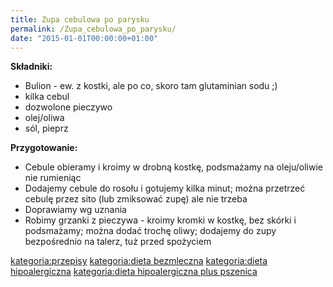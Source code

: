 ```yaml
---
title: Zupa cebulowa po parysku
permalink: /Zupa_cebulowa_po_parysku/
date: "2015-01-01T00:00:00+01:00"
---
```


**Składniki:**

-   Bulion - ew. z kostki, ale po co, skoro tam glutaminian sodu ;)
-   kilka cebul
-   dozwolone pieczywo
-   olej/oliwa
-   sól, pieprz

**Przygotowanie:**

-   Cebule obieramy i kroimy w drobną kostkę, podsmażamy na oleju/oliwie nie rumieniąc
-   Dodajemy cebule do rosołu i gotujemy kilka minut; można przetrzeć cebulę przez sito (lub zmiksować zupę) ale nie trzeba
-   Doprawiamy wg uznania
-   Robimy grzanki z pieczywa - kroimy kromki w kostkę, bez skórki i podsmażamy; można dodać trochę oliwy; dodajemy do zupy bezpośrednio na talerz, tuż przed spożyciem

[kategoria:przepisy](/atopedia/kategoria:przepisy "wikilink") [kategoria:dieta bezmleczna](/atopedia/kategoria:dieta_bezmleczna "wikilink") [kategoria:dieta hipoalergiczna](/atopedia/kategoria:dieta_hipoalergiczna "wikilink") [kategoria:dieta hipoalergiczna plus pszenica](/atopedia/kategoria:dieta_hipoalergiczna_plus_pszenica "wikilink")